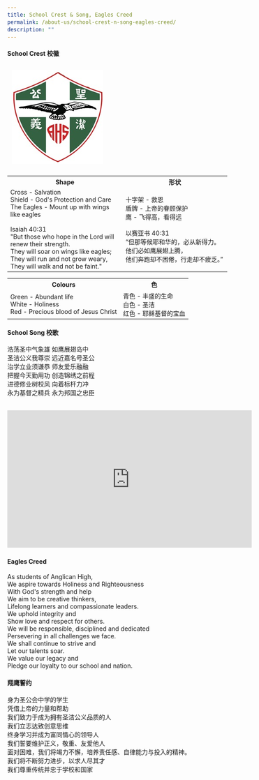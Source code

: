 ```yaml
---
title: School Crest & Song, Eagles Creed
permalink: /about-us/school-crest-n-song-eagles-creed/
description: ""
---
```

#### School Crest 校徽

<!-- CSS Code -->
<style type="text/css">
img.GeneratedImage {
width:210px;height:215px;margin:10px;border-width:0px;border-color:#000000;border-style:solid;
}
</style>
<!-- HTML Code -->
<img class="GeneratedImage" src="/images/About%20us/sch_crest.jpg">



<table style="width:100%">
<tbody><tr>
    <th>Shape</th>
    <th>形状</th>
   
  </tr>
  <tr>
    <td>Cross - Salvation<br>Shield - God's Protection and Care<br>The Eagles - Mount up with wings like eagles <br><br>Isaiah 40:31<br>"But those who hope in the Lord will renew their strength.<br>They will soar on wings like eagles;<br>They will run and not grow weary,<br>They will walk and not be faint."</td>
    <td>十字架 - 救恩<br>盾牌 - 上帝的眷顾保护<br>鹰 - 飞得高，看得远<br><br>以赛亚书 40:31<br>“但那等候耶和华的，必从新得力。他们必如鹰展翅上腾，<br>他们奔跑却不困倦，行走却不疲乏。”</td>
  </tr>
</tbody></table>

<table style="width:85%"> 
<tbody><tr>
    <th>Colours</th>
    <th>色</th>
  </tr>
  <tr>
    <td>Green - Abundant life<br>White - Holiness<br>Red - Precious blood of Jesus Christ</td>
    <td>青色 - 丰盛的生命<br>白色 - 圣洁<br>红色 - 耶稣基督的宝血</td>
  </tr>
</tbody></table>

#### School Song 校歌

浩荡圣中气象雄 如鹰展翅岛中<br>
圣洁公义我尊崇 远近嘉名号圣公<br>
治学立业须谦恭 师友爱乐融融<br>
把握今天勤用功 创造锦绣之前程<br>
进德修业树校风 向着标杆力冲<br>
永为基督之精兵 永为邦国之忠臣<br>
<br>

<iframe allowfullscreen="" allow="accelerometer; autoplay; clipboard-write; encrypted-media; gyroscope; picture-in-picture; web-share" frameborder="0" title="YouTube video player" src="https://www.youtube.com/embed/Z6rYP4Lh1C0" height="315" width="560"></iframe>

<br>

#### Eagles Creed

As students of Anglican High,<br>
We aspire towards Holiness and Righteousness<br>
With God's strength and help<br>
We aim to be creative thinkers,<br>
Lifelong learners and compassionate leaders.<br>
We uphold integrity and<br>
Show love and respect for others.<br>
We will be responsible, disciplined and dedicated<br>
Persevering in all challenges we face.<br>
We shall continue to strive and<br>
Let our talents soar.<br>
We value our legacy and<br>
Pledge our loyalty to our school and nation.<br>

#### 翔鹰誓约

身为圣公会中学的学生<br>
凭借上帝的力量和帮助<br>
我们致力于成为拥有圣洁公义品质的人<br>
我们立志达致创意思维<br>
终身学习并成为富同情心的领导人<br>
我们誓要维护正义，敬重、友爱他人<br>
面对困难，我们将竭力不懈，培养责任感、自律能力与投入的精神。<br>
我们将不断努力进步，以求人尽其才<br>
我们尊重传统并忠于学校和国家<br>